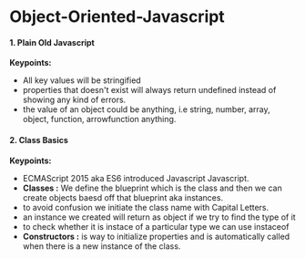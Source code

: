 # Object-Oriented-Javascript

#### 1. Plain Old Javascript

**Keypoints:** 

* All key values will be stringified
* properties that doesn't exist will always return undefined instead of showing any kind of errors.
* the value of an object could be anything, i.e string, number, array, object, function, arrowfunction anything.

#### 2. Class Basics

**Keypoints:** 

* ECMAScript 2015 aka ES6 introduced Javascript Javascript.
* **Classes :** We define the blueprint which is the class and then we can create objects baesd off that blueprint aka instances.
* to avoid confusion we initiate the class name with Capital Letters.
* an instance we created will return as object if we try to find the type of it
* to check whether it is instace of a particular type we can use instaceof
* **Constructors :**  is way to initialize properties and is automatically called when there is a new instance of the class.
